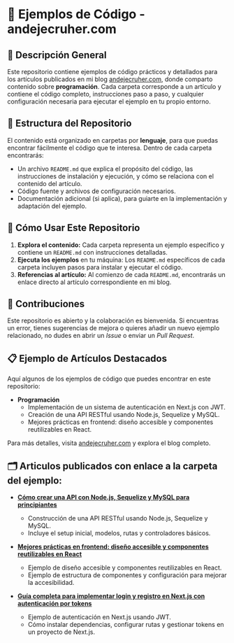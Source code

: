 # 📘 Ejemplos de Código - andejecruher.com

## 📌 Descripción General

Este repositorio contiene ejemplos de código prácticos y detallados para los artículos publicados en mi blog [andejecruher.com](https://andejecruher.com/blog), donde comparto contenido sobre **programación**. Cada carpeta corresponde a un artículo y contiene el código completo, instrucciones paso a paso, y cualquier configuración necesaria para ejecutar el ejemplo en tu propio entorno.

## 📁 Estructura del Repositorio

El contenido está organizado en carpetas por **lenguaje**, para que puedas encontrar fácilmente el código que te interesa. Dentro de cada carpeta encontrarás:

- Un archivo `README.md` que explica el propósito del código, las instrucciones de instalación y ejecución, y cómo se relaciona con el contenido del artículo.
- Código fuente y archivos de configuración necesarios.
- Documentación adicional (si aplica), para guiarte en la implementación y adaptación del ejemplo.
  
## 🚀 Cómo Usar Este Repositorio

1. **Explora el contenido:** Cada carpeta representa un ejemplo específico y contiene un `README.md` con instrucciones detalladas.
2. **Ejecuta los ejemplos** en tu máquina: Los `README.md` específicos de cada carpeta incluyen pasos para instalar y ejecutar el código.
3. **Referencias al artículo:** Al comienzo de cada `README.md`, encontrarás un enlace directo al artículo correspondiente en mi blog.

## 🌟 Contribuciones

Este repositorio es abierto y la colaboración es bienvenida. Si encuentras un error, tienes sugerencias de mejora o quieres añadir un nuevo ejemplo relacionado, no dudes en abrir un *Issue* o enviar un *Pull Request*.

## 📋 Ejemplo de Artículos Destacados

Aquí algunos de los ejemplos de código que puedes encontrar en este repositorio:

- **Programación**
  - Implementación de un sistema de autenticación en Next.js con JWT.
  - Creación de una API RESTful usando Node.js, Sequelize y MySQL.
  - Mejores prácticas en frontend: diseño accesible y componentes reutilizables en React.

Para más detalles, visita [andejecruher.com](https://andejecruher.com/blog) y explora el blog completo.


## 🗂️ Articulos publicados con enlace a la carpeta del ejemplo:

- **[Cómo crear una API con Node.js, Sequelize y MySQL para principiantes](articulos/programacion/api-nodejs-sequelize/README.md)**
  - Construcción de una API RESTful usando Node.js, Sequelize y MySQL.
  - Incluye el setup inicial, modelos, rutas y controladores básicos.

- **[Mejores prácticas en frontend: diseño accesible y componentes reutilizables en React](articulos/programacion/frontend-accessible-react/README.md)**
  - Ejemplo de diseño accesible y componentes reutilizables en React.
  - Ejemplo de estructura de componentes y configuración para mejorar la accesibilidad.

- **[Guía completa para implementar login y registro en Next.js con autenticación por tokens](articulos/programacion/nextjs-authentication/README.md)**
  - Ejemplo de autenticación en Next.js usando JWT.
  - Cómo instalar dependencias, configurar rutas y gestionar tokens en un proyecto de Next.js.

